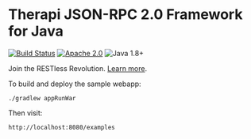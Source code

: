 # Therapi JSON-RPC 2.0 Framework for Java

[![Build Status](https://travis-ci.org/dnault/therapi-json-rpc.svg?branch=master)](https://travis-ci.org/dnault/therapi-json-rpc)
[![Apache 2.0](https://img.shields.io/badge/license-Apache%202.0-blue.svg)](http://www.apache.org/licenses/LICENSE-2.0)
![Java 1.8+](https://img.shields.io/badge/java-1.8+-lightgray.svg)


Join the RESTless Revolution. [Learn more](http://dnault.github.io/therapi-json-rpc/).

To build and deploy the sample webapp:

    ./gradlew appRunWar

Then visit:

    http://localhost:8080/examples

